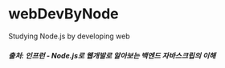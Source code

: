 # webDevByNode
Studying Node.js by developing web
<br>
##### 출처: 인프런 - Node.js로 웹개발로 알아보는 백엔드 자바스크립의 이해
